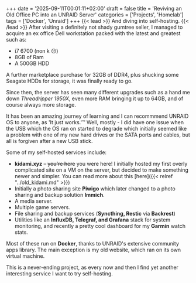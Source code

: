 +++
date = '2025-09-11T00:01:11+02:00'
draft = false
title = 'Reviving an Old Office PC into an UNRAID Server'
categories = ['Projects', 'Homelab']
tags = ['Docker', 'Unraid']
+++
{{< lead >}}
And diving into self-hosting.
{{< /lead >}}
After visiting a definitely not shady gumtree seller, I managed to acquire an ex office Dell workstation packed with the latest and greatest such as:
- i7 6700 (non k 😔)
- 8GB of Ram
- A 500GB HDD

A further marketplace purchase for 32GB of DDR4, plus shucking some Seagate HDDs for storage, it was finally ready to go.

Since then, the server has seen many different upgrades such as a hand me down *Threadripper 1950X*, even more RAM bringing it up to 64GB, and of course always more storage.

It has been an amazing journey of learning and I can recommmend UNRAID OS to anyone, as 'It just works.':tm: Well, mostly - I did have one issue when the USB which the OS ran on started to degrade which initially seemed like a problem with one of my new hard drives or the SATA ports and cables, but all is forgiven after a new USB stick.

Some of my self-hosted services include:

- **kidami.xyz** – ~~you're here~~ you were here! I initially hosted my first overly complicated site on a VM on the server, but decided to make something newer and simpler. You can read more about this [here]({{< relref "../old_kidami.md" >}})
- Initially a photo sharing site **Piwigo** which later changed to a photo sharing and backup solution **Immich**.
- A media server.
- Multiple game servers.
- File sharing and backup services (**Syncthing, Restic** via **Backrest**)
- Utilities like an **InfluxDB, Telegraf, and Grafana** stack for system monitoring, and recently a pretty cool dashboard for my **Garmin** watch stats.

Most of these run on **Docker**, thanks to UNRAID's extensive community apps library. The main exception is my old website, which ran on its own virtual machine.

This is a never-ending project, as every now and then I find yet another interesting service I want to try self-hosting.
